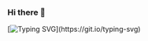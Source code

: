 ### Hi there 👋

[![Typing SVG](https://readme-typing-svg.herokuapp.com?font=Montserrat&color=%2336BCF7&width=430&lines=My+name+is+Khaled.;I'm+a+Full-Stack+developer%2C+but+also+a+student.;I+would+like+to+work+with+you+and+help+you.)](https://git.io/typing-svg)

